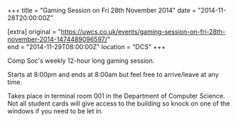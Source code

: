 +++
title = "Gaming Session on Fri 28th November 2014"
date = "2014-11-28T20:00:00Z"

[extra]
original = "https://uwcs.co.uk/events/gaming-session-on-fri-28th-november-2014-1474489096597/"    
end = "2014-11-29T08:00:00Z"
location = "DCS"
+++

Comp Soc's weekly 12-hour long gaming session.

Starts at 8:00pm and ends at 8:00am but feel free to arrive/leave at any time.

Takes place in terminal room 001 in the Department of Computer Science. Not all student cards will give access to the building so knock on one of the windows if you need to be let in.

